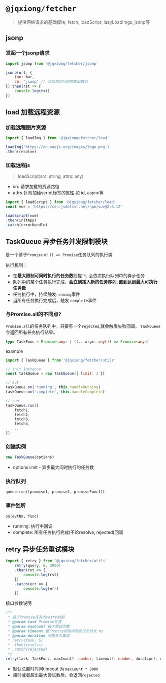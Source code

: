 # `@jqxiong/fetcher`

> 提供网络请求的基础模块, fetch, loadScript, lazyLoadImgs, jsonp等

## jsonp
### 发起一个jsonp请求

```js
import jsonp from '@jqxiong/fetcher/jsonp'

jsonp(url, {
    foo: bar,
    cb: 'jsonp' // 可以指定回调参数函数名
}).then(rst => {
    console.log(rst)
})

```

## load 加载远程资源
### 加载远程图片资源
```js
import { loadImg } from '@jqxiong/fetcher/load'

loadImg('https://cn.vuejs.org/images/logo.png')
.then(resolve)
```

### 加载远程js
> loadScript(src: string, attrs: any)
* src 请求加载的资源路径
* attrs {} 附加给script标签的属性 如 id, async等
```js
import { loadScript } from '@jqxiong/fetcher/load'
const vue = 'https://cdn.jsdelivr.net/npm/vue@2.6.12'

loadScript(vue)
.then(initApp)
.catch(errorHandle)
```

## TaskQueue 异步任务并发限制模块

是一个基于`Promise` or `() => Promise`任务队列的执行类

执行机制：
* 在**最大限制可同时执行的任务数**前提下, 会依次执行队列中的异步任务
* 队列中的某个任务执行完成，**会立刻插入新的任务序列, 直到达到最大可执行任务数**
* 任务执行中，持续触发`running`事件
* 当所有任务执行完成后，触发 `complete`事件

### 与Promise.all的不同点?
`Promise.all`的任务队列中，只要有一个`rejected`,就会触发失败回调。
`TaskQueue`会返回所有任务执行结果。

```typescript
type TaskFunc = Promise<any> | ((...args: any[]) => Promise<any>)
```

example
```js
import { TaskQueue } from '@jqxiong/fetcher/utils'

// init Instance
const taskQueue = new TaskQueue({ limit: 3 })

// evt
taskQueue.on('running', this.handleRunning)
taskQueue.on('complete', this.handleComplete)

// run
taskQueue.run([
    fetch1,
    fetch2,
    fetch3,
    fetch4,
    ...
])
```

### 创建实例
```js
new TaskQueue(options)
```
* options.limit - 异步最大同时执行的任务数

### 执行队列
```js
queue.run([promise1, promise2, promiseFunc1])
```

### 事件监听
`on(evtNm, func)`
* running: 执行中回调
* complete: 所有任务执行完成(不论resolve, rejected)回调

## retry 异步任务重试模块
```js
import { retry } from '@jqxiong/fetcher/utils'
    retry(query, 6, 3000)
    .then(rst => {
        console.log(rst)
    })
    .catch(err => {
        console.log(err)
    })
```
接口参数说明
```typescript
/**
 * 基于Promise任务的retry机制
 * @param task Promise任务
 * @param maxCount 最大尝试次数
 * @param timeout 整个retry机制中的尝试总时长 ms
 * @param duration 间隔多久重试
 * retry(task, 5)
 * .then(resolve)
 * .catch(rejected)
 */
retry(task: TaskFunc, maxCount?: number, timeout?: number, duration?: number)
```

* 默认总超时时间timeout 为 `maxCount * 3000`
* 超时或者超出最大尝试数后，会返回`rejected`
